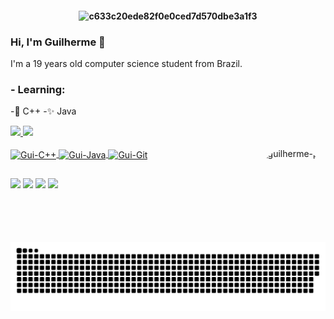<h4 align="center">
  
![c633c20ede82f0e0ced7d570dbe3a1f3](https://i.imgur.com/wLE0sgX.gif)
  
### Hi, I'm Guilherme 🌌

I'm a 19 years old computer science student from Brazil.

### - Learning: 

-🌟 C++
-✨ Java
  
<div>
  <a href="https://github.com/GuilhermeButzke">
  <img height="160em" src="https://github-readme-stats.vercel.app/api?username=GuilhermeButzke&show_icons=true&theme=dracula&include_all_commits=true&count_private=true"/>
  <img height="130em" src="https://github-readme-stats.vercel.app/api/top-langs/?username=GuilhermeButzke&layout=compact&langs_count=7&theme=dracula"/>
</div>
  
 <div style="display: inline_block"><br>
  <img align="center" alt="Gui-C++" height="30" width="40" src="https://cdn.jsdelivr.net/gh/devicons/devicon/icons/cplusplus/cplusplus-original.svg">
  <img align="center" alt="Gui-Java" height="30" width="40" src="https://cdn.jsdelivr.net/gh/devicons/devicon/icons/java/java-original.svg">
  <img align="center" alt="Gui-Git" height="30" width="40" src="https://cdn.jsdelivr.net/gh/devicons/devicon/icons/git/git-original.svg">
  <img align="right" alt="guilherme-pic" height="150" style="border-radius:50px;" src="https://tenor.com/view/luffy-smile-luffy-giggle-one-piece-luffy-gif-21582589.gif">
</div>
  
  ##
 
<div> 
  <a href = "mailto:butzkeguilherme@gmail.com"><img src="https://img.shields.io/badge/-Gmail-%23333?style=for-the-badge&logo=gmail&logoColor=white" target="_blank"></a>
  <a href="https://www.linkedin.com/in/guilherme-victor-butzke-2b164991/" target="_blank"><img src="https://img.shields.io/badge/-LinkedIn-%230077B5?style=for-the-badge&logo=linkedin&logoColor=white" target="_blank"></a>
  <a href = "https://steamcommunity.com/id/Ruiruiewf/"><img src="https://img.shields.io/badge/-Steam-232633?style=for-the-badge&logo=steam&logoColor=white" target="_blank"></a>
  <a href = "https://twitter.com/ButzkeGuilherme"><img src="https://img.shields.io/badge/Twitter-1DA1F2?style=for-the-badge&logo=twitter&logoColor=white" target="_blank"></a>
  
  ![Snake animation](https://github.com/GuilhermeButzke/GuilhermeButzke/blob/output/github-contribution-grid-snake.svg)
  
</div>
